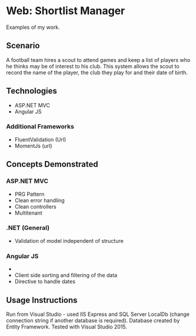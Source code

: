 # Web: Shortlist Manager
Examples of my work.

## Scenario

A football team hires a scout to attend games and keep a list of players who he thinks may be of interest to his club.
This system allows the scout to record the name of the player, the club they play for and their date of birth.


## Technologies
- ASP.NET MVC
- Angular JS

### Additional Frameworks 
- FluentValidation (Url)
- MomentJs (url)

## Concepts Demonstrated

### ASP.NET MVC
- PRG Pattern
- Clean error handling
- Clean controllers
- Multitenant

### .NET (General)
- Validation of model independent of structure

### Angular JS
- 
- Client side sorting and filtering of the data
- Directive to handle dates

## Usage Instructions
Run from Visual Studio - used IIS Express and SQL Server LocalDb (change connection string if another database is required).  Database created by Entity Framework.  Tested with Visual Studio 2015.